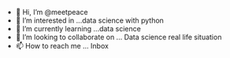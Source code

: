 - 👋 Hi, I’m @meetpeace
- 👀 I’m interested in ...data science with python
- 🌱 I’m currently learning ...data science 
- 💞️ I’m looking to collaborate on ... Data science real life situation 
- 📫 How to reach me ... Inbox

<!---
meetpeace/meetpeace is a ✨ special ✨ repository because its `README.md` (this file) appears on your GitHub profile.
You can click the Preview link to take a look at your changes.
--->
